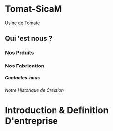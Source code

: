 # Tomat-SicaM
Usine de Tomate
## Qui 'est nous ?
### Nos Prduits 
### Nos Fabrication
##### Contactes-nous
###### Notre Historique de Creation
# Introduction & Definition D'entreprise
